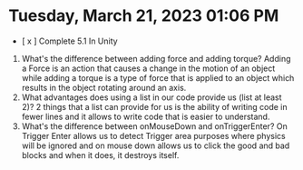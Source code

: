 # Tuesday, March 21, 2023 01:06 PM
- [ x ] Complete 5.1 In Unity

1. What's the difference between adding force and adding torque?
Adding a Force is an action that causes a change in the motion of an object while adding a torque is a type of force that is applied to an object which results in the object rotating around an axis.
2. What advantages does using a list in our code provide us (list at least 2)?
2 things that a list can provide for us is the ability of writing code in fewer lines and it allows to write code that is easier to understand.
3. What's the difference between onMouseDown and onTriggerEnter?
On Trigger Enter allows us to detect Trigger area purposes where physics will be ignored and on mouse down allows us to click the good and bad blocks and when it does, it destroys itself.
